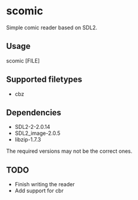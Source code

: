 # scomic
Simple comic reader based on SDL2.

## Usage
scomic [FILE]

## Supported filetypes
- cbz

## Dependencies
- SDL2-2-2.0.14
- SDL2_image-2.0.5
- libzip-1.7.3

The required versions may not be the correct ones.

## TODO
- Finish writing the reader
- Add support for cbr

